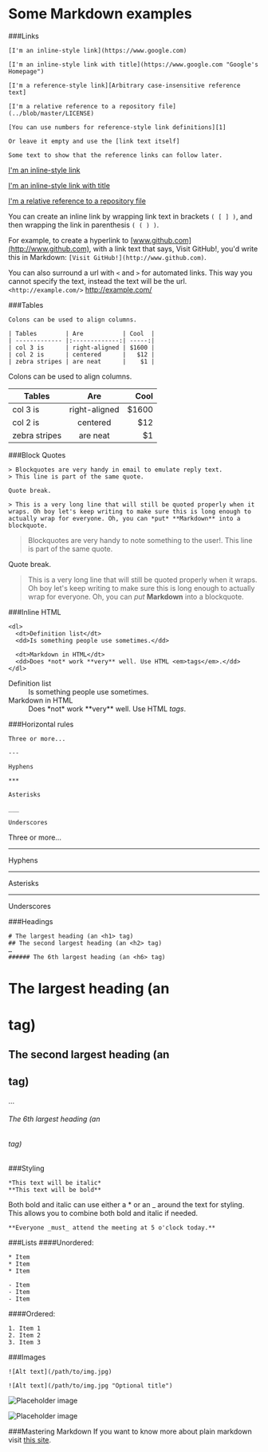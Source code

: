 Some Markdown examples
======================

###Links

```
[I'm an inline-style link](https://www.google.com)

[I'm an inline-style link with title](https://www.google.com "Google's Homepage")

[I'm a reference-style link][Arbitrary case-insensitive reference text]

[I'm a relative reference to a repository file](../blob/master/LICENSE)

[You can use numbers for reference-style link definitions][1]

Or leave it empty and use the [link text itself]

Some text to show that the reference links can follow later.
```

[I'm an inline-style link](https://www.google.com)

[I'm an inline-style link with title](https://www.google.com "Google's Homepage")

[I'm a relative reference to a repository file](../blob/master/LICENSE)

You can create an inline link by wrapping link text in brackets `( [ ] )`, and then wrapping the link in parenthesis `( ( ) )`.

For example, to create a hyperlink to [www.github.com](http://www.github.com), with a link text that says, Visit GitHub!,
  you'd write this in Markdown: `[Visit GitHub!](http://www.github.com)`.

You can also surround a url with `<` and `>` for automated links.  This way you cannot specify the text, instead the text will be the url.
`<http://example.com/>`  <http://example.com/>

###Tables
```
Colons can be used to align columns.

| Tables        | Are           | Cool  |
| ------------- |:-------------:| -----:|
| col 3 is      | right-aligned | $1600 |
| col 2 is      | centered      |   $12 |
| zebra stripes | are neat      |    $1 |
```

Colons can be used to align columns.

| Tables        | Are           | Cool  |
| ------------- |:-------------:| -----:|
| col 3 is      | right-aligned | $1600 |
| col 2 is      | centered      |   $12 |
| zebra stripes | are neat      |    $1 |

###Block Quotes
```
> Blockquotes are very handy in email to emulate reply text.
> This line is part of the same quote.

Quote break.

> This is a very long line that will still be quoted properly when it wraps. Oh boy let's keep writing to make sure this is long enough to actually wrap for everyone. Oh, you can *put* **Markdown** into a blockquote.
```

> Blockquotes are very handy to note something to the user!.
> This line is part of the same quote.

Quote break.

> This is a very long line that will still be quoted properly when it wraps. Oh boy let's keep writing to make sure this is long enough to actually wrap for everyone. Oh, you can *put* **Markdown** into a blockquote.


###Inline HTML

```
<dl>
  <dt>Definition list</dt>
  <dd>Is something people use sometimes.</dd>

  <dt>Markdown in HTML</dt>
  <dd>Does *not* work **very** well. Use HTML <em>tags</em>.</dd>
</dl>
```

<dl>
  <dt>Definition list</dt>
  <dd>Is something people use sometimes.</dd>

  <dt>Markdown in HTML</dt>
  <dd>Does *not* work **very** well. Use HTML <em>tags</em>.</dd>
</dl>

###Horizontal rules

```
Three or more...

---

Hyphens

***

Asterisks

___

Underscores
```

Three or more...

---

Hyphens

***

Asterisks

___

Underscores


###Headings

```
# The largest heading (an <h1> tag)
## The second largest heading (an <h2> tag)
…
###### The 6th largest heading (an <h6> tag)
```

# The largest heading (an <h1> tag)
## The second largest heading (an <h2> tag)
…
###### The 6th largest heading (an <h6> tag)

###Styling

```
*This text will be italic*
**This text will be bold**
```
Both bold and italic can use either a * or an _ around the text for styling. This allows you to combine both bold and italic if needed.

```
**Everyone _must_ attend the meeting at 5 o'clock today.**
```

###Lists
####Unordered:
```
* Item
* Item
* Item

- Item
- Item
- Item
```

####Ordered:
```
1. Item 1
2. Item 2
3. Item 3
```


###Images
```
![Alt text](/path/to/img.jpg)

![Alt text](/path/to/img.jpg "Optional title")
```

![Placeholder image](http://placehold.it/350x150)

![Placeholder image](http://placehold.it/350x150 "Placeholder image")

###Mastering Markdown
If you want to know more about plain markdown visit [this site](https://guides.github.com/features/mastering-markdown/).
